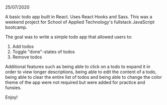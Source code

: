 25/07/2020

A basic todo app built in React. Uses React Hooks and Sass.
This was a weekend project for School of Applied Technology's fullstack JavaScript bootcamp.

The goal was to write a simple todo app that allowed users to:

1. Add todos
2. Toggle "done"-states of todos
3. Remove todos

Additional features such as being able to click on a todo to expand it in order to view longer descriptions, being able to edit the content of a todo, being able to clear the entire list of todos and being able to change the color theme of the app were not required but were added for practice and funsies.

Enjoy!
